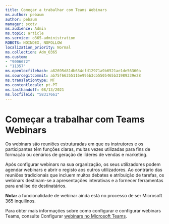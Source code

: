 ```yaml
---
title: Começar a trabalhar com Teams Webinars
ms.author: pebaum
author: pebaum
manager: scotv
ms.audience: Admin
ms.topic: article
ms.service: o365-administration
ROBOTS: NOINDEX, NOFOLLOW
localization_priority: Normal
ms.collection: Adm_O365
ms.custom:
- "9006672"
- "11357"
ms.openlocfilehash: a82695d81db634cfd12971a9b6521ae1de56360a
ms.sourcegitcommit: ab75f66355116e995b3cb5505465b31989339e28
ms.translationtype: MT
ms.contentlocale: pt-PT
ms.lasthandoff: 08/13/2021
ms.locfileid: "58317661"
---
```

# <a name="getting-started-with-teams-webinars"></a>Começar a trabalhar com Teams Webinars

Os webinars são reuniões estruturadas em que os instrutores e os participantes têm funções claras, muitas vezes utilizadas para fins de formação ou cenários de geração de líderes de vendas e marketing.

Após configurar webinars na sua organização, os seus utilizadores podem agendar webinars e abrir o registo aos outros utilizadores. Ao contrário das reuniões tradicionais que incluem muitos debates e atribuição de tarefas, os webinars destinam-se a apresentações interativas e a fornecer ferramentas para análise de destinatários.

**Nota:** a funcionalidade de webinar ainda está no processo de ser Microsoft 365 inquilinos. 

Para obter mais informações sobre como configurar e configurar webinars Teams, consulte Configurar [webinars no Microsoft Teams](https://docs.microsoft.com/microsoftteams/set-up-webinars).